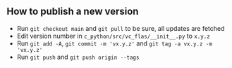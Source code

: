 ## How to publish a new version
- Run `git checkout main` and `git pull` to be sure, all updates are fetched
- Edit version number in `c_python/src/vc_flas/__init__.py` to `x.y.z`
- Run `git add -A`, `git commit -m 'vx.y.z'` and `git tag -a vx.y.z -m 'vx.y.z'`
- Run `git push` and `git push origin --tags`
